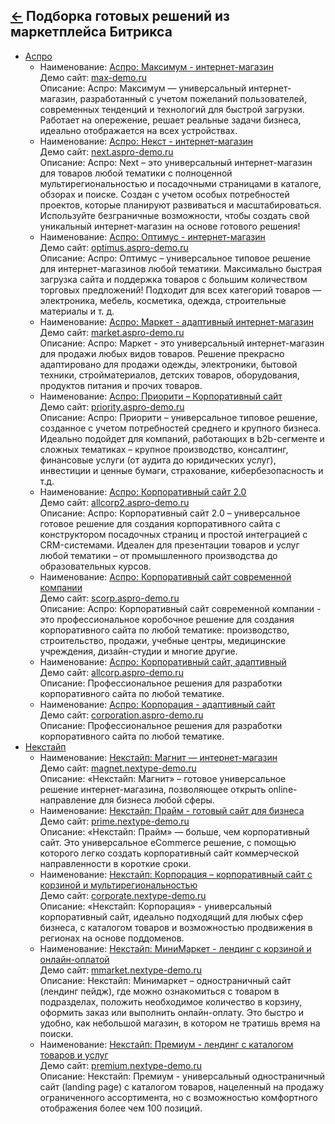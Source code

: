 [&larr;](readme.md "1С-Битрикс") Подборка готовых решений из маркетплейса Битрикса
----------------------------------------------------------------------------------

- [Аспро](https://marketplace.1c-bitrix.ru/partners/detail.php?ID=310879.php)
    - Наименование: [Аспро: Максимум - интернет-магазин](https://marketplace.1c-bitrix.ru/solutions/aspro.max/)  
    Демо сайт: [max-demo.ru](https://max-demo.ru/)  
    Описание: Аспро: Максимум — универсальный интернет-магазин, разработанный с учетом пожеланий пользователей, современных тенденций и технологий для быстрой загрузки. Работает на опережение, решает реальные задачи бизнеса, идеально отображается на всех устройствах.
    - Наименование: [Аспро: Некст - интернет-магазин](https://marketplace.1c-bitrix.ru/solutions/aspro.next/)  
    Демо сайт: [next.aspro-demo.ru](https://next.aspro-demo.ru/)  
    Описание: Аспро: Next – это универсальный интернет-магазин для товаров любой тематики с полноценной мультирегиональностью и посадочными страницами в каталоге, обзорах и поиске. Создан с учетом особых потребностей проектов, которые планируют развиваться и масштабироваться. Используйте безграничные возможности, чтобы создать свой уникальный интернет-магазин на основе готового решения!
    - Наименование: [Аспро: Оптимус - интернет-магазин](https://marketplace.1c-bitrix.ru/solutions/aspro.optimus/)  
    Демо сайт: [optimus.aspro-demo.ru](https://optimus.aspro-demo.ru/)  
    Описание: Аспро: Оптимус – универсальное типовое решение для интернет-магазинов любой тематики. Максимально быстрая загрузка сайта и поддержка товаров с большим количеством торговых предложений! Подходит для всех категорий товаров — электроника, мебель, косметика, одежда, строительные материалы и т. д.
    - Наименование: [Аспро: Маркет - адаптивный интернет-магазин](https://marketplace.1c-bitrix.ru/solutions/aspro.mshop/)  
    Демо сайт: [market.aspro-demo.ru](https://market.aspro-demo.ru/)  
    Описание: Аспро: Маркет - это универсальный интернет-магазин для продажи любых видов товаров. Решение прекрасно адаптировано для продажи одежды, электроники, бытовой техники, стройматериалов, детских товаров, оборудования, продуктов питания и прочих товаров.
    - Наименование: [Аспро: Приорити – Корпоративный сайт](https://marketplace.1c-bitrix.ru/solutions/aspro.priority/)  
    Демо сайт: [priority.aspro-demo.ru](https://priority.aspro-demo.ru/)  
    Описание: Аспро: Приорити – универсальное типовое решение, созданное с учетом потребностей среднего и крупного бизнеса. Идеально подойдет для компаний, работающих в b2b-сегменте и сложных тематиках – крупное производство, консалтинг, финансовые услуги (от аудита до юридических услуг), инвестиции и ценные бумаги, страхование, кибербезопасность и т.д.
    - Наименование: [Аспро: Корпоративный сайт 2.0](https://marketplace.1c-bitrix.ru/solutions/aspro.allcorp2/)  
    Демо сайт: [allcorp2.aspro-demo.ru](https://allcorp2.aspro-demo.ru/)  
    Описание: Аспро: Корпоративный сайт 2.0 – универсальное готовое решение для создания корпоративного сайта с конструктором посадочных страниц и простой интеграцией с CRM-системами. Идеален для презентации товаров и услуг любой тематики – от промышленного производства до образовательных курсов.
    - Наименование: [Аспро: Корпоративный сайт современной компании](https://marketplace.1c-bitrix.ru/solutions/aspro.scorp/)  
    Демо сайт: [scorp.aspro-demo.ru](https://scorp.aspro-demo.ru/)  
    Описание: Аспро: Корпоративный сайт современной компании - это профессиональное коробочное решение для создания корпоративного сайта по любой тематике: производство, строительство, продажи, учебные центры, медицинские учреждения, дизайн-студии и многие другие.
    - Наименование: [Аспро: Корпоративный сайт, адаптивный](https://marketplace.1c-bitrix.ru/solutions/aspro.allcorp/)  
    Демо сайт: [allcorp.aspro-demo.ru](https://allcorp.aspro-demo.ru/)  
    Описание: Профессиональное решения для разработки корпоративного сайта по любой тематике.
    - Наименование: [Аспро: Корпорация - адаптивный сайт](https://marketplace.1c-bitrix.ru/solutions/aspro.corporation/)  
    Демо сайт: [corporation.aspro-demo.ru](https://corporation.aspro-demo.ru/)  
    Описание: Профессиональное решения для разработки корпоративного сайта по любой тематике.
- [Некстайп](https://marketplace.1c-bitrix.ru/partners/detail.php?ID=522052.php)
    - Наименование: [Некстайп: Магнит — интернет-магазин](https://marketplace.1c-bitrix.ru/solutions/nextype.magnet/)  
    Демо сайт: [magnet.nextype-demo.ru](https://magnet.nextype-demo.ru/)  
    Описание: «Некстайп: Магнит» – готовое универсальное решение интернет-магазина, позволяющее открыть online-направление для бизнеса любой сферы.
    - Наименование: [Некстайп: Прайм - готовый сайт для бизнеса](https://marketplace.1c-bitrix.ru/solutions/nextype.prime/)  
    Демо сайт: [prime.nextype-demo.ru](https://prime.nextype-demo.ru/)  
    Описание: «Некстайп: Прайм» — больше, чем корпоративный сайт. Это универсальное eCommerce решение, с помощью которого легко создать корпоративный сайт коммерческой направленности в короткие сроки.
    - Наименование: [Некстайп: Корпорация – корпоративный сайт с корзиной и мультирегиональностью](https://marketplace.1c-bitrix.ru/solutions/nextype.corporate/)  
    Демо сайт: [corporate.nextype-demo.ru](https://corporate.nextype-demo.ru/)  
    Описание: «Некстайп: Корпорация» - универсальный корпоративный сайт, идеально подходящий для любых сфер бизнеса, с каталогом товаров и возможностью продвижения в регионах на основе поддоменов.
    - Наименование: [Некстайп: МиниМаркет - лендинг с корзиной и онлайн-оплатой](https://marketplace.1c-bitrix.ru/solutions/nextype.mmarket/)  
    Демо сайт: [mmarket.nextype-demo.ru](http://mmarket.nextype-demo.ru/)  
    Описание: Некстайп: Минимаркет – одностраничный сайт (лендинг пейдж), где можно ознакомиться с товаром в подразделах, положить необходимое количество в корзину, оформить заказ или выполнить онлайн-оплату. Это быстро и удобно, как небольшой магазин, в котором не тратишь время на поиски.
    - Наименование: [Некстайп: Премиум - лендинг с каталогом товаров и услуг](https://marketplace.1c-bitrix.ru/solutions/nextype.premium/)  
    Демо сайт: [premium.nextype-demo.ru](https://premium.nextype-demo.ru/)  
    Описание: Некстайп: Премиум - универсальный одностраничный сайт (landing page) с каталогом товаров, нацеленный на продажу ограниченного ассортимента, но с возможностью комфортного отображения более чем 100 позиций.